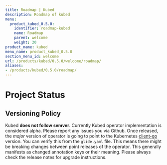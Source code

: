 ```yaml
---
title: Roadmap | Kubed
description: Roadmap of kubed
menu:
  product_kubed_0.5.0:
    identifier: roadmap-kubed
    name: Roadmap
    parent: welcome
    weight: 20
product_name: kubed
menu_name: product_kubed_0.5.0
section_menu_id: welcome
url: /products/kubed/0.5.0/welcome/roadmap/
aliases:
- /products/kubed/0.5.0/roadmap/
---
```


# Project Status

## Versioning Policy
Kubed __does not follow semver__. Currently Kubed operator implementation is considered alpha. Please report any issues you via Github. Once released, the _major_ version of operator is going to point to the Kubernetes [client-go](https://github.com/kubernetes/client-go#branches-and-tags) version. You can verify this from the `glide.yaml` file. This means there might be breaking changes between point releases of the operator. This generally manifests as changed annotation keys or their meaning. Please always check the release notes for upgrade instructions.
